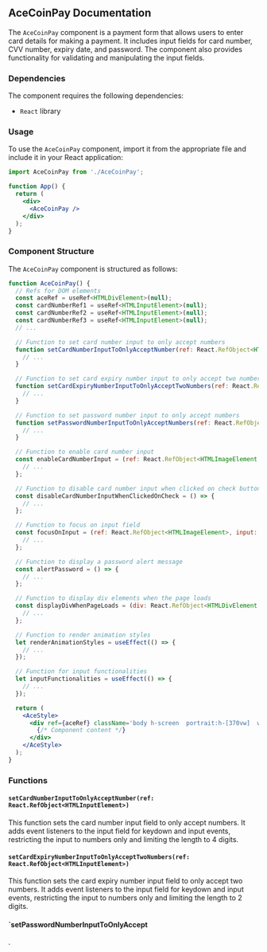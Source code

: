## AceCoinPay Documentation

The `AceCoinPay` component is a payment form that allows users to enter card details for making a payment. It includes input fields for card number, CVV number, expiry date, and password. The component also provides functionality for validating and manipulating the input fields.

### Dependencies

The component requires the following dependencies:
- `React` library

### Usage

To use the `AceCoinPay` component, import it from the appropriate file and include it in your React application:

```jsx
import AceCoinPay from './AceCoinPay';

function App() {
  return (
    <div>
      <AceCoinPay />
    </div>
  );
}
```

### Component Structure

The `AceCoinPay` component is structured as follows:

```jsx
function AceCoinPay() {
  // Refs for DOM elements
  const aceRef = useRef<HTMLDivElement>(null);
  const cardNumberRef1 = useRef<HTMLInputElement>(null);
  const cardNumberRef2 = useRef<HTMLInputElement>(null);
  const cardNumberRef3 = useRef<HTMLInputElement>(null);
  // ...

  // Function to set card number input to only accept numbers
  function setCardNumberInputToOnlyAcceptNumber(ref: React.RefObject<HTMLInputElement>) {
    // ...
  }

  // Function to set card expiry number input to only accept two numbers
  function setCardExpiryNumberInputToOnlyAcceptTwoNumbers(ref: React.RefObject<HTMLInputElement>) {
    // ...
  }

  // Function to set password number input to only accept numbers
  function setPasswordNumberInputToOnlyAcceptNumbers(ref: React.RefObject<HTMLInputElement>) {
    // ...
  }

  // Function to enable card number input
  const enableCardNumberInput = (ref: React.RefObject<HTMLImageElement | HTMLSpanElement>) => {
    // ...
  };

  // Function to disable card number input when clicked on check button
  const disableCardNumberInputWhenClickedOnCheck = () => {
    // ...
  };

  // Function to focus on input field
  const focusOnInput = (ref: React.RefObject<HTMLImageElement>, input: React.RefObject<HTMLInputElement>) => {
    // ...
  };

  // Function to display a password alert message
  const alertPassword = () => {
    // ...
  };

  // Function to display div elements when the page loads
  const displayDivWhenPageLoads = (div: React.RefObject<HTMLDivElement | HTMLButtonElement>, seconds: number, timeout: number) => {
    // ...
  };

  // Function to render animation styles
  let renderAnimationStyles = useEffect(() => {
    // ...
  });

  // Function for input functionalities
  let inputFunctionalities = useEffect(() => {
    // ...
  });

  return (
    <AceStyle>
      <div ref={aceRef} className='body h-screen  portrait:h-[370vw]  w-screen grid place-items-center'>
        {/* Component content */}
      </div>
    </AceStyle>
  );
}
```

### Functions

#### `setCardNumberInputToOnlyAcceptNumber(ref: React.RefObject<HTMLInputElement>)`

This function sets the card number input field to only accept numbers. It adds event listeners to the input field for keydown and input events, restricting the input to numbers only and limiting the length to 4 digits.

#### `setCardExpiryNumberInputToOnlyAcceptTwoNumbers(ref: React.RefObject<HTMLInputElement>)`

This function sets the card expiry number input field to only accept two numbers. It adds event listeners to the input field for keydown and input events, restricting the input to numbers only and limiting the length to 2 digits.

#### `setPasswordNumberInputToOnlyAccept

.
